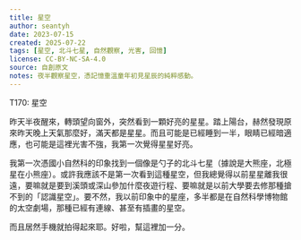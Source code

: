 ```yaml
---
title: 星空  
author: seantyh  
date: 2023-07-15  
created: 2025-07-22  
tags: [星空, 北斗七星, 自然觀察, 光害, 回憶]  
license: CC-BY-NC-SA-4.0  
source: 自創原文  
notes: 夜半觀察星空，憑記憶重溫童年初見星辰的純粹感動。  
---
```

T170: 星空

昨天半夜醒來，轉頭望向窗外，突然看到一顆好亮的星星。踏上陽台，赫然發現原來昨天晚上天氣那麼好，滿天都是星星。而且可能是已經睡到一半，眼睛已經暗適應，也可能是這裡光害不強，我第一次覺得星星好亮。

我第一次憑國小自然科的印象找到一個像是勺子的北斗七星（據說是大熊座，北極星在小熊座）。或許我應該不是第一次看到這種星空，但我總覺得以前星星離我很遠，要嘛就是要到溪頭或深山參加什麼夜遊行程、要嘛就是以前大學要去修那種搶不到的「認識星空」。要不然，我以前印象中的星座，多半都是在自然科學博物館的太空劇場，那種已經有連線、甚至有插畫的星空。

而且居然手機就拍得起來耶。好啦，幫這裡加一分。